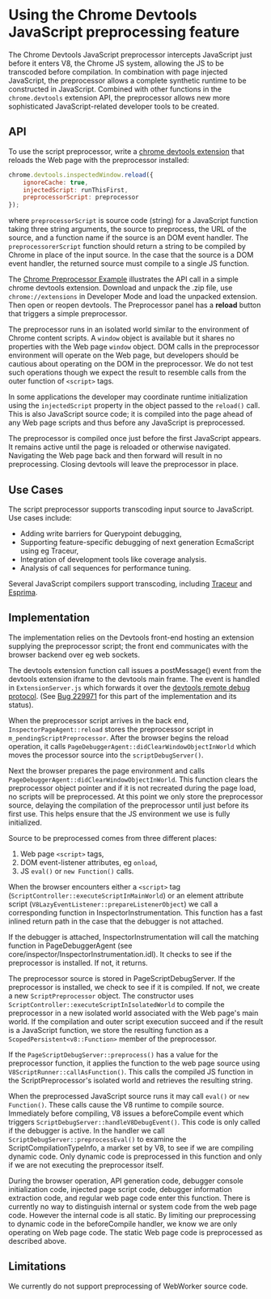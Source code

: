 # Using the Chrome Devtools JavaScript preprocessing feature

The Chrome Devtools JavaScript preprocessor intercepts JavaScript just before it
enters V8, the Chrome JS system, allowing the JS to be transcoded before
compilation.  In combination with page injected JavaScript, the preprocessor
allows a complete synthetic runtime to be constructed in JavaScript. Combined
with other functions in the `chrome.devtools` extension API, the preprocessor
allows new more sophisticated  JavaScript-related developer tools to be created.

## API

To use the script preprocessor, write a
[chrome devtools extension](http://developer.chrome.com/extensions/devtools.inspectedWindow.html#method-reload)
that reloads the Web page with the preprocessor installed:

```javascript
chrome.devtools.inspectedWindow.reload({
    ignoreCache: true,
    injectedScript: runThisFirst,
    preprocessorScript: preprocessor
});
```

where `preprocessorScript` is source code (string) for a JavaScript function
taking three string arguments, the source to preprocess, the URL of the source,
and a function name if the source is an DOM event handler. The
`preprocessorerScript` function should return a string to be compiled by Chrome
in place of the input source. In the case that the source is a DOM event
handler, the returned source must compile to a single JS function.

The
[Chrome Preprocessor Example](http://developer.chrome.com/extensions/samples.html)
illustrates the API call in a simple chrome devtools extension. Download and
unpack the .zip file, use `chrome://extensions` in Developer Mode and load the
unpacked extension. Then open or reopen devtools. The Preprocessor panel has a
**reload** button that triggers a simple preprocessor.

The preprocessor runs in an isolated world similar to the environment of Chrome
content scripts. A `window` object is available but it shares no properties with
the Web page `window` object.  DOM calls in the preprocessor environment will
operate on the Web page, but developers should be cautious about operating on
the DOM in the preprocessor. We do not test such operations though we expect the
result to resemble calls from the outer function of `<script>` tags.

In some applications the developer may coordinate runtime initialization using
the `injectedScript` property in the object passed to the `reload()` call. This
is also JavaScript source code; it is compiled into the page ahead of any Web
page scripts and thus before any JavaScript is preprocessed.

The preprocessor is compiled once just before the first JavaScript appears. It
remains active until the page is reloaded or otherwise navigated. Navigating the
Web page back and then forward will result in no preprocessing. Closing devtools
will leave the preprocessor in place.

## Use Cases

The script preprocessor supports transcoding input source to JavaScript. Use cases include:

*   Adding write barriers for Querypoint debugging,
*   Supporting feature-specific debugging of next generation EcmaScript using eg Traceur,
*   Integration of development tools like coverage analysis.
*   Analysis of call sequences for performance tuning.

Several JavaScript compilers support transcoding, including
[Traceur](https://github.com/google/traceur-compiler#readme) and
[Esprima](http://esprima.org/).

## Implementation

The implementation relies on the Devtools front-end hosting an extension
supplying the preprocessor script; the front end communicates with the browser
backend over eg web sockets.

The devtools extension function call issues a postMessage() event from the
devtools extension iframe to the devtools main frame. The event is handled in
`ExtensionServer.js` which forwards it over the
[devtools remote debug protocol](https://developers.google.com/chrome-developer-tools/docs/protocol/1.0/page#command-reload).
(See [Bug 229971](https://crbug.com/229971) for this part of the implementation
and its status).

When the preprocessor script arrives in the back end,
`InspectorPageAgent::reload` stores the preprocessor script in
`m_pendingScriptPreprocessor`. After the browser begins the reload operation, it
calls `PageDebuggerAgent::didClearWindowObjectInWorld` which moves the processor
source into the `scriptDebugServer()`.

Next the browser prepares the page environment and calls
`PageDebuggerAgent::didClearWindowObjectInWorld`. This function clears the
preprocessor object pointer and if it is not recreated during the page load, no
scripts will be preprocessed. At this point we only store the preprocessor
source, delaying the compilation of the preprocessor until just before its first
use. This helps ensure that the JS environment we use is fully initialized.

Source to be preprocessed comes from three different places:

1.  Web page `<script>` tags,
1.  DOM event-listener attributes, eg `onload`,
1.  JS `eval()` or `new Function()` calls.

When the browser encounters either a `<script>` tag
(`ScriptController::executeScriptInMainWorld`) or an  element attribute script
(`V8LazyEventListener::prepareListenerObject`) we call a corresponding function
in InspectorInstrumentation. This function has a fast inlined return path in the
case that the debugger is not attached.

If the debugger is attached, InspectorInstrumentation will call the matching
function in PageDebuggerAgent (see core/inspector/InspectorInstrumentation.idl).
It checks to see if the preprocessor is installed. If not, it returns.

The preprocessor source is stored in PageScriptDebugServer.
If the preprocessor is installed, we check to see if it is compiled. If not, we
create a new `ScriptPreprocessor` object.  The constructor uses
`ScriptController::executeScriptInIsolatedWorld` to compile the preprocessor in
a new isolated world associated with the Web page's main world.  If the
compilation and outer script execution succeed and if the result is a JavaScript
function, we store the resulting function as a `ScopedPersistent<v8::Function>`
member of the preprocessor.

If the `PageScriptDebugServer::preprocess()` has a value for the preprocessor
function, it applies the function to the web page source using
`V8ScriptRunner::callAsFunction()`. This calls the compiled JS function in the
ScriptPreprocessor's isolated world and retrieves the resulting string.

When the preprocessed JavaScript source runs it may call `eval()` or
`new Function()`.  These calls cause the V8 runtime to compile source.
Immediately before compiling, V8 issues a beforeCompile event which triggers
`ScriptDebugServer::handleV8DebugEvent()`. This code is only called if the
debugger is active. In the handler we call `ScriptDebugServer::preprocessEval()`
to examine the ScriptCompilationTypeInfo, a marker set by V8, to see if we are
compiling dynamic code. Only dynamic code is preprocessed in this function and
only if we are not executing the preprocessor itself.

During the browser operation, API generation code, debugger console
initialization code, injected page script code, debugger information extraction
code, and regular web page code enter this function.  There is currently no way
to distinguish internal or system code from the web page code. However the
internal code is all static. By limiting our preprocessing to dynamic code in
the beforeCompile handler, we know we are only operating on Web page code. The
static Web page code is preprocessed as described above.

## Limitations

We currently do not support preprocessing of WebWorker source code.
